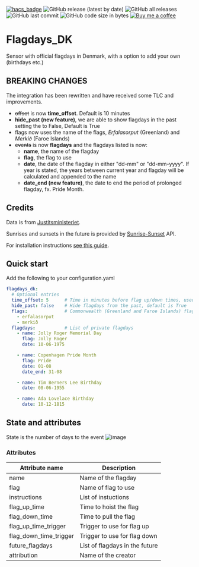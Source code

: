 [![hacs_badge](https://img.shields.io/badge/HACS-Default-41BDF5.svg)](https://github.com/hacs/integration)
![GitHub release (latest by date)](https://img.shields.io/github/v/release/J-Lindvig/Flagdays_DK)
![GitHub all releases](https://img.shields.io/github/downloads/J-Lindvig/Flagdays_DK/total)
![GitHub last commit](https://img.shields.io/github/last-commit/J-Lindvig/Flagdays_DK)
![GitHub code size in bytes](https://img.shields.io/github/languages/code-size/J-Lindvig/Flagdays_DK)
[![Buy me a coffee](https://img.shields.io/static/v1.svg?label=Buy%20me%20a%20coffee&message=🥨&color=black&logo=buy%20me%20a%20coffee&logoColor=white&labelColor=6f4e37)](https://www.buymeacoffee.com/apptoo)

# Flagdays_DK

Sensor with official flagdays in Denmark, with a option to add your own (birthdays etc.)

## BREAKING CHANGES
The integration has been rewritten and have received some TLC and improvements.
+ ~~offset~~ is now **time_offset**. Default is 10 minutes
+ **hide_past (new feature)**, we are able to show flagdays in the past setting the to False, Default is True
+ flags now uses the name of the flags, *Erfalasorput* (Greenland) and *Merkið* (Faroe Islands)
+ ~~events~~ is now **flagdays** and the flagdays listed is now:
  + **name**, the name of the flagday
  + **flag**, the flag to use
  + **date**, the date of the flagday in either "dd-mm" or "dd-mm-yyyy". If year is stated, the years between current year and flagday will be calculated and appended to the name
  + **date_end (new feature)**, the date to end the period of prolonged flagday, fx. Pride Month.

## Credits
Data is from [Justitsministeriet](https://www.justitsministeriet.dk/temaer/flagning/flagdage/).

Sunrises and sunsets in the future is provided by [Sunrise-Sunset](https://sunrise-sunset.org/api) API.

For installation instructions [see this guide](https://hacs.xyz/docs/faq/custom_repositories).
## Quick start
Add the following to your configuration.yaml
```yaml
flagdays_dk:
  # Optional entries
  time_offset: 5      # Time in minutes before flag up/down times, used for triggers fx. automation, Default is 10
  hide_past: false    # Hide flagdays from the past, default is True
  flags:              # Commonwealth (Greenland and Faroe Islands) flags we own 
    - erfalasorput
    - merkið
  flagdays:           # List of private flagdays
    - name: Jolly Roger Memorial Day
      flag: Jolly Roger
      date: 10-06-1975

    - name: Copenhagen Pride Month
      flag: Pride
      date: 01-08
      date_end: 31-08

    - name: Tim Berners Lee Birthday
      date: 08-06-1955

    - name: Ada Lovelace Birthday
      date: 10-12-1815
```
## State and attributes
State is the number of days to the event
![image](https://user-images.githubusercontent.com/54498188/174452882-4031e5c9-3f10-4fd1-9bf5-319d6a3e48b2.png)

### Attributes

| Attribute name             | Description                        |
|----------------------------|------------------------------------|
| name                       | Name of the flagday                |
| flag                       | Name of flag to use                |
| instructions               | List of instuctions                |
| flag_up_time               | Time to hoist the flag             |
| flag_down_time             | Time to pull the flag              |
| flag_up_time_trigger       | Trigger to use for flag up         |
| flag_down_time_trigger     | Trigger to use for flag down       |
| future_flagdays            | List of flagdays in the future     |
| attribution                | Name of the creator                |
